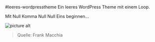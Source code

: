 #leeres-wordpresstheme
Ein leeres WordPress Theme mit einem Loop.

Mit Null Komma Null Null Eins beginnen...

![picture alt](http://i.giphy.com/3o7abAHdYvZdBNnGZq.gif "Quelle: Frank Macchia")
> Quelle: Frank Macchia
